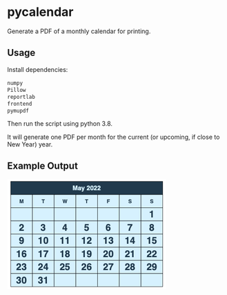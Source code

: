 # pycalendar
Generate a PDF of a monthly calendar for printing.

## Usage

Install dependencies:

```
numpy
Pillow
reportlab
frontend
pymupdf
```

Then run the script using python 3.8.

It will generate one PDF per month for the current (or upcoming, if close to New Year) year.

## Example Output

![Example calendar output](https://github.com/harryclegg/pycalendar/blob/master/example.png)
